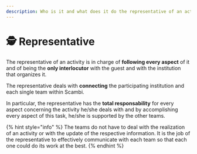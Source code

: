```yaml
---
description: Who is it and what does it do the representative of an activity within Scambi
---
```


# 🕵 Representative

The representative of an activity is in charge of **following every aspect** of it and of being the **only interlocutor** with the guest and with the institution that organizes it.

The representative deals with **connecting** the participating institution and each single team within Scambi.

In particular, the representative has the **total responsability** for every aspect concerning the activity he/she deals with and by accomplishing every aspect of this task, he/she is supported by the other teams.

{% hint style="info" %}
The teams do not have to deal with the realization of an activity or with the update of the respective information. It is the job of the representative to effectively communicate with each team so that each one could do its work at the best.
{% endhint %}
